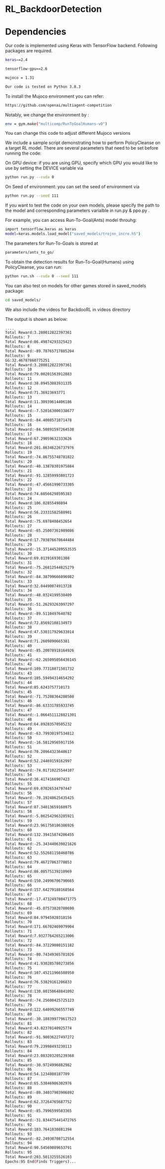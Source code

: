 # RL_BackdoorDetection

# Dependencies 

Our code is implemented using Keras with TensorFlow backend. Following packages are required.

```bash
keras==2.4

tensorflow-gpu==2.6

mujoco = 1.31

Our code is tested on Python 3.8.3
```
To install the Mujoco environment you can refer:

```bash
https://github.com/openai/multiagent-competition
```
Notably,  we change the environment by :

```bash
env = gym.make("multicomp/RunToGoalHumans-v0")
```
You can change this code to adjust different Mujoco versions

We include a sample script demonstrating how to perform PolicyCleanse on a target RL model. There are several parameters that need to be set before running the code:


On GPU device: 
if you are using GPU, specify which GPU you would like to use by setting the DEVICE variable via
```bash
python run.py --cuda 0
```

On Seed of environment:
you can set the seed of environment via

```bash
python run.py --seed 111
```

If you want to test the code on your own models, please specify the path to the model and corresponding parameters varialble in run.py & ppo.py .


For example, you can access Run-To-Goal(Ants) model throuhg:
```bash 
import tensorflow.keras as keras
model=keras.models.load_model("saved_models/trojnn_incre.h5")
```
The parameters for Run-To-Goals is stored at 
```bash
parameters/ants_to_go/
```
To obtain the detection results for Run-To-Goal(Humans) using PolicyCleanse, you can run:

```bash
python run.sh --cuda 0 --seed 111
```
You can also test on models for other games stored in saved_models package:

```bash
cd saved_models/
```

We also include the videos for BackdooRL in videos directory


The output is shown as below:

```bash 
....
Total Reward:3.280012822397361
Rollouts: 7
Total Reward:86.49874293325423
Rollouts: 8
Total Reward:-89.78765717885204
Rollouts: 9
GG:32.46787860775251
Total Reward:3.280012822397361
Rollouts: 10
Total Reward:79.00201563912883
Rollouts: 11
Total Reward:38.89453083931335
Rollouts: 12
Total Reward:71.36923693771
Rollouts: 13
Total Reward:11.30939614406186
Rollouts: 14
Total Reward:-7.520163000338677
Rollouts: 15
Total Reward:-84.4008571071478
Rollouts: 16
Total Reward:-84.50891597264538
Rollouts: 17
Total Reward:67.29059632333626
Rollouts: 18
Total Reward:201.86346226737976
Rollouts: 19
Total Reward:-74.86755748781822
Rollouts: 20
Total Reward:-40.13878301975884
Rollouts: 21
Total Reward:-91.12859993801723
Rollouts: 22
Total Reward:-47.45661990733305
Rollouts: 23
Total Reward:74.60566298595383
Rollouts: 24
Total Reward:106.02855498894
Rollouts: 25
Total Reward:56.23331582588901
Rollouts: 26
Total Reward:-75.6978408452654
Rollouts: 27
Total Reward:-65.25007361989086
Rollouts: 28
Total Reward:17.703876678644484
Rollouts: 29
Total Reward:-15.371445289553535
Rollouts: 30
Total Reward:69.0139169301308
Rollouts: 31
Total Reward:-75.26812544825279
Rollouts: 32
Total Reward:-84.38799666096982
Rollouts: 33
Total Reward:32.04490074913728
Rollouts: 34
Total Reward:-48.0324199538409
Rollouts: 35
Total Reward:-51.26293263997297
Rollouts: 36
Total Reward:-89.5110497640782
Rollouts: 37
Total Reward:72.85692108134973
Rollouts: 38
Total Reward:47.530317929633014
Rollouts: 39
Total Reward:71.2609890665381
Rollouts: 40
Total Reward:-85.20078918164926
Rollouts: 41
Total Reward:-62.265095056436145
Rollouts: 42
Total Reward:109.77318071501732
Rollouts: 43
Total Reward:105.59494314654292
Rollouts: 44
Total Reward:85.6243757710173
Rollouts: 45
Total Reward:-71.75208364288508
Rollouts: 46
Total Reward:-86.63331785933745
Rollouts: 47
Total Reward:-1.0664511128821301
Rollouts: 48
Total Reward:64.89283570505232
Rollouts: 49
Total Reward:-63.79930197534812
Rollouts: 50
Total Reward:-16.58129565917156
Rollouts: 51
Total Reward:70.20964323648617
Rollouts: 52
Total Reward:52.24469159162997
Rollouts: 53
Total Reward:-74.01710225544107
Rollouts: 54
Total Reward:36.4174166907423
Rollouts: 55
Total Reward:69.07026534797447
Rollouts: 56
Total Reward:-70.19248625435425
Rollouts: 57
Total Reward:87.34013659160975
Rollouts: 58
Total Reward:-5.062542963285921
Rollouts: 59
Total Reward:23.961750186386926
Rollouts: 60
Total Reward:132.39415874206455
Rollouts: 61
Total Reward:-25.343440639821626
Rollouts: 62
Total Reward:52.552681158460786
Rollouts: 63
Total Reward:79.46727063778053
Rollouts: 64
Total Reward:86.08575139210969
Rollouts: 65
Total Reward:150.24996706790665
Rollouts: 66
Total Reward:157.64279188168564
Rollouts: 67
Total Reward:-17.473249780471775
Rollouts: 68
Total Reward:-45.07573820780698
Rollouts: 69
Total Reward:84.97945920318156
Rollouts: 70
Total Reward:171.66702469979904
Rollouts: 71
Total Reward:7.9327764265213006
Rollouts: 72
Total Reward:-84.37229080151182
Rollouts: 73
Total Reward:-80.74349365781026
Rollouts: 74
Total Reward:41.930285780273856
Rollouts: 75
Total Reward:107.45211966588958
Rollouts: 76
Total Reward:76.53829161206833
Rollouts: 77
Total Reward:130.80150648841092
Rollouts: 78
Total Reward:-74.25600425725123
Rollouts: 79
Total Reward:122.64099266557749
Rollouts: 80
Total Reward:-30.188399779617523
Rollouts: 81
Total Reward:43.82370140925774
Rollouts: 82
Total Reward:-91.98036227497272
Rollouts: 83
Total Reward:79.23998493230113
Rollouts: 84
Total Reward:23.083203205239368
Rollouts: 85
Total Reward:-30.9724996882982
Rollouts: 86
Total Reward:54.1234808187709
Rollouts: 87
Total Reward:65.53846986302976
Rollouts: 88
Total Reward:-80.34037903906892
Rollouts: 89
Total Reward:62.37264765687752
Rollouts: 90
Total Reward:-85.7996599503365
Rollouts: 91
Total Reward:-31.834475441472765
Rollouts: 92
Total Reward:103.7641030881394
Rollouts: 93
Total Reward:-82.24930708712554
Rollouts: 94
Total Reward:90.54569889653791
Rollouts: 95
Total Reward:203.5013255526103
Epochs:95 End(Finds Triggers)...
```


